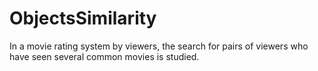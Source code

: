 # ObjectsSimilarity
In a movie rating system by viewers, the search for pairs of viewers who have seen several common movies is studied.
